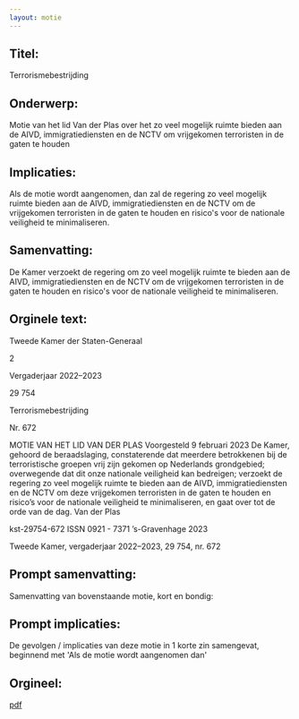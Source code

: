 ```yaml
---
layout: motie
---
```

## Titel:
Terrorismebestrijding
## Onderwerp:
Motie van het lid Van der Plas over het zo veel mogelijk ruimte bieden aan de AIVD, immigratiediensten en de NCTV om vrijgekomen terroristen in de gaten te houden
## Implicaties:

Als de motie wordt aangenomen, dan zal de regering zo veel mogelijk ruimte bieden aan de AIVD, immigratiediensten en de NCTV om de vrijgekomen terroristen in de gaten te houden en risico's voor de nationale veiligheid te minimaliseren.
## Samenvatting:

De Kamer verzoekt de regering om zo veel mogelijk ruimte te bieden aan de AIVD, immigratiediensten en de NCTV om de vrijgekomen terroristen in de gaten te houden en risico's voor de nationale veiligheid te minimaliseren.
## Orginele text:


Tweede Kamer der Staten-Generaal

2

Vergaderjaar 2022–2023

29 754

Terrorismebestrijding

Nr. 672

MOTIE VAN HET LID VAN DER PLAS
Voorgesteld 9 februari 2023
De Kamer,
gehoord de beraadslaging,
constaterende dat meerdere betrokkenen bij de terroristische groepen vrij
zijn gekomen op Nederlands grondgebied;
overwegende dat dit onze nationale veiligheid kan bedreigen;
verzoekt de regering zo veel mogelijk ruimte te bieden aan de AIVD,
immigratiediensten en de NCTV om deze vrijgekomen terroristen in de
gaten te houden en risico’s voor de nationale veiligheid te minimaliseren,
en gaat over tot de orde van de dag.
Van der Plas

kst-29754-672
ISSN 0921 - 7371
’s-Gravenhage 2023

Tweede Kamer, vergaderjaar 2022–2023, 29 754, nr. 672


## Prompt samenvatting:
Samenvatting van bovenstaande motie, kort en bondig:


## Prompt implicaties:
De gevolgen / implicaties van deze motie in 1 korte zin samengevat, beginnend met 'Als de motie wordt aangenomen dan' 

## Orgineel:
[pdf](https://gegevensmagazijn.tweedekamer.nl/OData/v4/2.0/Document(e70da9c5-2136-49fa-a01c-85a7b2118644)/resource)
